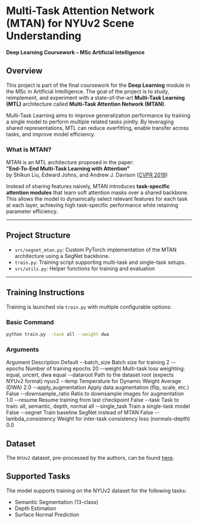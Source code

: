 # Multi-Task Attention Network (MTAN) for NYUv2 Scene Understanding  
**Deep Learning Coursework – MSc Artificial Intelligence**

## Overview

This project is part of the final coursework for the **Deep Learning** module in the MSc in Artificial Intelligence. The goal of the project is to study, reimplement, and experiment with a state-of-the-art **Multi-Task Learning (MTL)** architecture called **Multi-Task Attention Network (MTAN)**.

Multi-Task Learning aims to improve generalization performance by training a single model to perform multiple related tasks jointly. By leveraging shared representations, MTL can reduce overfitting, enable transfer across tasks, and improve model efficiency.

### What is MTAN?

MTAN is an MTL architecture proposed in the paper:  
**"End-To-End Multi-Task Learning with Attention"**  
by Shikun Liu, Edward Johns, and Andrew J. Davison ([CVPR 2019](https://arxiv.org/abs/1803.10704))

Instead of sharing features naively, MTAN introduces **task-specific attention modules** that learn soft attention masks over a shared backbone. This allows the model to dynamically select relevant features for each task at each layer, achieving high task-specific performance while retaining parameter efficiency.

---

## Project Structure

- `src/segnet_mtan.py`: Custom PyTorch implementation of the MTAN architecture using a SegNet backbone.
- `train.py`: Training script supporting multi-task and single-task setups.
- `src/utils.py`: Helper functions for training and evaluation

---

## Training Instructions

Training is launched via `train.py` with multiple configurable options:

### Basic Command

```bash
python train.py --task all --weight dwa
```
### Arguments
Argument	Description	Default
--batch_size	Batch size for training	2
--epochs	Number of training epochs	20
--weight	Multi-task loss weighting: equal, uncert, dwa	equal
--dataroot	Path to the dataset root (expects NYUv2 format)	nyuv2
--temp	Temperature for Dynamic Weight Average (DWA)	2.0
--apply_augmentation	Apply data augmentation (flip, scale, etc.)	False
--downsample_ratio	Ratio to downsample images for augmentation	1.0
--resume	Resume training from last checkpoint	False
--task	Task to train: all, semantic, depth, normal	all
--single_task	Train a single-task model	False
--segnet	Train baseline SegNet instead of MTAN	False
--lambda_consistency	Weight for inter-task consistency loss (normals-depth)	0.0

## Dataset

The `NYUv2` dataset, pre-processed by the authors, can be found [here](https://www.dropbox.com/sh/86nssgwm6hm3vkb/AACrnUQ4GxpdrBbLjb6n-mWNa?dl=0).


## Supported Tasks
The model supports training on the NYUv2 dataset for the following tasks:
- Semantic Segmentation (13-class)
- Depth Estimation
- Surface Normal Prediction